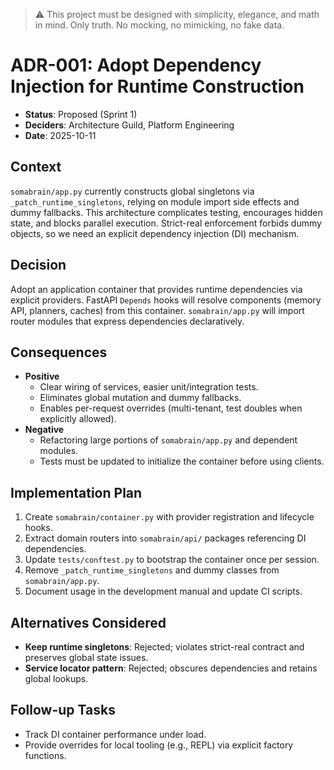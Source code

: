 > :warning: This project must be designed with simplicity, elegance, and math in mind. Only truth. No mocking, no mimicking, no fake data.

# ADR-001: Adopt Dependency Injection for Runtime Construction

- **Status**: Proposed (Sprint 1)
- **Deciders**: Architecture Guild, Platform Engineering
- **Date**: 2025-10-11

## Context

`somabrain/app.py` currently constructs global singletons via `_patch_runtime_singletons`, relying on module import side effects and dummy fallbacks. This architecture complicates testing, encourages hidden state, and blocks parallel execution. Strict-real enforcement forbids dummy objects, so we need an explicit dependency injection (DI) mechanism.

## Decision

Adopt an application container that provides runtime dependencies via explicit providers. FastAPI `Depends` hooks will resolve components (memory API, planners, caches) from this container. `somabrain/app.py` will import router modules that express dependencies declaratively.

## Consequences

- **Positive**
  - Clear wiring of services, easier unit/integration tests.
  - Eliminates global mutation and dummy fallbacks.
  - Enables per-request overrides (multi-tenant, test doubles when explicitly allowed).
- **Negative**
  - Refactoring large portions of `somabrain/app.py` and dependent modules.
  - Tests must be updated to initialize the container before using clients.

## Implementation Plan

1. Create `somabrain/container.py` with provider registration and lifecycle hooks.
2. Extract domain routers into `somabrain/api/` packages referencing DI dependencies.
3. Update `tests/conftest.py` to bootstrap the container once per session.
4. Remove `_patch_runtime_singletons` and dummy classes from `somabrain/app.py`.
5. Document usage in the development manual and update CI scripts.

## Alternatives Considered

- **Keep runtime singletons**: Rejected; violates strict-real contract and preserves global state issues.
- **Service locator pattern**: Rejected; obscures dependencies and retains global lookups.

## Follow-up Tasks

- Track DI container performance under load.
- Provide overrides for local tooling (e.g., REPL) via explicit factory functions.
